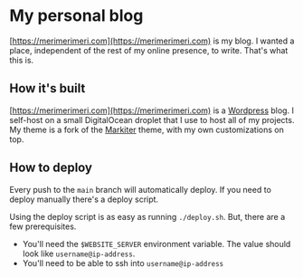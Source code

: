 # My personal blog

[https://merimerimeri.com](https://merimerimeri.com) is my blog. I wanted a place, independent of the rest of my online presence, to write. That's what this is.

## How it's built

[https://merimerimeri.com](https://merimerimeri.com) is a [Wordpress](https://wordpress.org) blog. I self-host on a small DigitalOcean droplet that I use to host all
of my projects. My theme is a fork of the [Markiter](https://wordpress.org/themes/markiter/) theme, with my own customizations on top.

## How to deploy

Every push to the `main` branch will automatically deploy. If you need to deploy manually there's a deploy script.

Using the deploy script is as easy as running `./deploy.sh`. But, there are a few prerequisites. 
* You'll need the `$WEBSITE_SERVER` environment variable. The value should look like `username@ip-address`. 
* You'll need to be able to ssh into `username@ip-address` 



